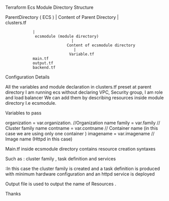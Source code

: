 Terraform Ecs Module 
Directory Structure 

ParentDirectory ( ECS )
                |
                Content of Parent Directory 
                 |   
 	        clusters.tf

                |
                 ecsmodule (module directory)
                                 |
                               Content of ecsmodule directory 
                                  |
                                Variable.tf
				main.tf
				output.tf
				backend.tf

Configuration Details 

All the variables and module declaration in clusters.tf preset at parent directory 
I am running ecs without declaring VPC, Security group, I am role and load balancer 
We can add them by describing resources inside module directory I.e ecsmodule.

Variables to pass 

 organization = var.organization.     //Organization name 
     family = var.family  		    // Cluster family name 
    contname = var.contname	   // Container name (in this case we are using only one container )
    imagename = var.imagename   // Image name (Httpd in this case)
    
Main.tf inside ecsmodule directory contains resource creation syntaxes 

Such as : cluster family , task definition and services 

:In this case the cluster family is created and a task definition is produced with minimum hardware configuration and an httpd service is deployed 

Output file is used to output the name of Resources . 

Thanks 
